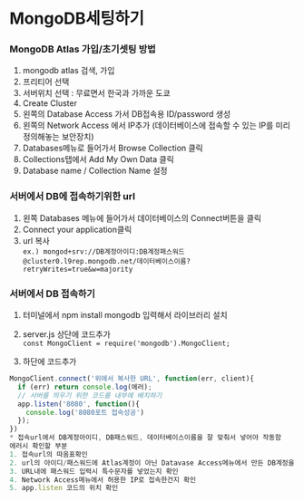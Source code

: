 # MongoDB세팅하기

### MongoDB Atlas 가입/초기셋팅 방법
1. mongodb atlas 검색, 가입  
2. 프리티어 선택  
3. 서버위치 선택 : 무료면서 한국과 가까운 도쿄  
4. Create Cluster  
5. 왼쪽의 Database Access 가서 DB접속용 ID/password 생성  
6. 왼쪽의 Network Access 에서 IP추가 (데이터베이스에 접속할 수 있는 IP를 미리 정의해놓는 보안장치)  
7. Databases메뉴로 들어가서 Browse Collection 클릭  
8. Collections탭에서 Add My Own Data 클릭
9. Database name / Collection Name 설정

### 서버에서 DB에 접속하기위한 url
1. 왼쪽 Databases 메뉴에 들어가서 데이터베이스의 Connect버튼을 클릭  
2. Connect your application클릭  
3. url 복사  
`ex.) mongod+srv://DB계정아이디:DB계정패스워드@cluster0.l9rep.mongodb.net/데이터베이스이름?retryWrites=true&w=majority`

### 서버에서 DB 접속하기
1. 터미널에서 npm install mongodb 입력해서 라이브러리 설치  
2. server.js 상단에 코드추가  
```const MongoClient = require('mongodb').MongoClient;```

3. 하단에 코드추가   
``` js
MongoClient.connect('위에서 복사한 URL', function(err, client){
  if (err) return console.log(에러);
  // 서버를 띄우기 위한 코드를 내부에 배치하기
  app.listen('8080', function(){
    console.log('8080포트 접속성공')
  });
})
* 접속url에서 DB계정아이디, DB패스워드, 데이터베이스이름을 잘 맞춰서 넣어야 작동함
에러시 확인할 부분
1. 접속url의 따옴표확인
2. url의 아이디/패스워드에 Atlas계정이 아닌 Datavase Access메뉴에서 만든 DB계정을 넣은건지 확인
3. URL내에 패스워드 입력시 특수문자를 넣었는지 확인
4. Network Access메뉴에서 허용한 IP로 접속한건지 확인
5. app.listen 코드의 위치 확인
``` 


